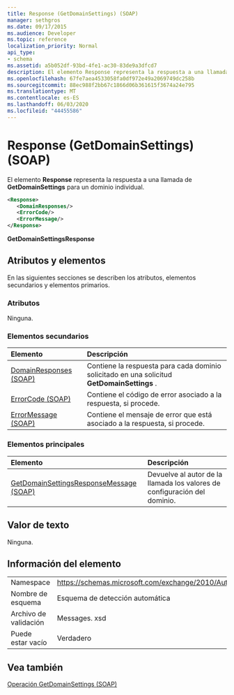 ```yaml
---
title: Response (GetDomainSettings) (SOAP)
manager: sethgros
ms.date: 09/17/2015
ms.audience: Developer
ms.topic: reference
localization_priority: Normal
api_type:
- schema
ms.assetid: a5b052df-93bd-4fe1-ac30-83de9a3dfcd7
description: El elemento Response representa la respuesta a una llamada de GetDomainSettings para un dominio individual.
ms.openlocfilehash: 67fe7aea4533058fa0df972e49a2069749dc258b
ms.sourcegitcommit: 88ec988f2bb67c1866d06b361615f3674a24e795
ms.translationtype: MT
ms.contentlocale: es-ES
ms.lasthandoff: 06/03/2020
ms.locfileid: "44455586"
---
```

# <a name="response-getdomainsettings-soap"></a>Response (GetDomainSettings) (SOAP)

El elemento **Response** representa la respuesta a una llamada de **GetDomainSettings** para un dominio individual. 
  
```XML
<Response>
   <DomainResponses/>
   <ErrorCode/>
   <ErrorMessage/>
</Response>
```

 **GetDomainSettingsResponse**
## <a name="attributes-and-elements"></a>Atributos y elementos

En las siguientes secciones se describen los atributos, elementos secundarios y elementos primarios.
  
### <a name="attributes"></a>Atributos

Ninguna.
  
### <a name="child-elements"></a>Elementos secundarios

|**Elemento**|**Descripción**|
|:-----|:-----|
|[DomainResponses (SOAP)](domainresponses-soap.md) <br/> |Contiene la respuesta para cada dominio solicitado en una solicitud **GetDomainSettings** .  <br/> |
|[ErrorCode (SOAP)](errorcode-soap.md) <br/> |Contiene el código de error asociado a la respuesta, si procede.  <br/> |
|[ErrorMessage (SOAP)](errormessage-soap.md) <br/> |Contiene el mensaje de error que está asociado a la respuesta, si procede.  <br/> |
   
### <a name="parent-elements"></a>Elementos principales

|**Elemento**|**Descripción**|
|:-----|:-----|
|[GetDomainSettingsResponseMessage (SOAP)](getdomainsettingsresponsemessage-soap.md) <br/> |Devuelve al autor de la llamada los valores de configuración del dominio.  <br/> |
   
## <a name="text-value"></a>Valor de texto

Ninguna.
  
## <a name="element-information"></a>Información del elemento

|||
|:-----|:-----|
|Namespace  <br/> |https://schemas.microsoft.com/exchange/2010/Autodiscover  <br/> |
|Nombre de esquema  <br/> |Esquema de detección automática  <br/> |
|Archivo de validación  <br/> |Messages. xsd  <br/> |
|Puede estar vacío  <br/> |Verdadero  <br/> |
   
## <a name="see-also"></a>Vea también



[Operación GetDomainSettings (SOAP)](getdomainsettings-operation-soap.md)

